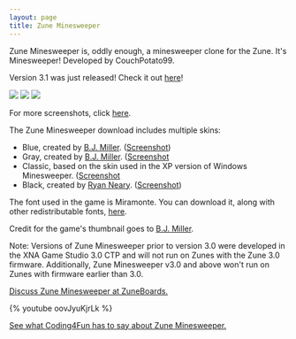 ```yaml
---
layout: page
title: Zune Minesweeper
---
```


Zune Minesweeper is, oddly enough, a minesweeper clone for the Zune. It's Minesweeper! Developed by CouchPotato99.

Version 3.1 was just released! Check it out [here](http://zuneminesweeper.codeplex.com/releases/view/18943)!

![](http://ok9t7w.bay.livefilestore.com/y1p8Mj86vWt5byhlgk8oaG4UiodMKy-PTq9wmksKAT4d6FRYrUgeFbVe7mAoheJgf7L7j2yx6ZJUkWIl_9b5vsTnA/Main%20menu.png)
![](http://ok9t7w.bay.livefilestore.com/y1p4zEgenyQgwmTOPdbGKXMtcqRIB6LsKWXo-vQkGZAtv4kqcLa7lS0uBjNG0Hw_l9igX0OvB0BQQk6mCZ-k3BSxA/Big%20field.png)
![](http://ok9t7w.bay.livefilestore.com/y1pIboJe0fcGlql6V33NeW8wSHFrj_bhGKxS2yq_T4jMtwW4OSccbKqUfE1tlKfC2pfxv7d-TQncmmJAM1NZSKOlw/Fail.png)

For more screenshots, click [here](http://cid-bf9cfc6f077ad90a.skydrive.live.com/browse.aspx/Zune%20Minesweeper%20Screenshots).

The Zune Minesweeper download includes multiple skins:

* Blue, created by [B.J. Miller](http://www.zuneboards.com/forums/members/bjmiller121.html). ([Screenshot](http://i108.photobucket.com/albums/n35/bjm121/screen-1.jpg))
* Gray, created by [B.J. Miller](http://www.zuneboards.com/forums/members/bjmiller121.html). ([Screenshot](http://ok9t7w.bay.livefilestore.com/y1psAvjJG7xstK9sKJHE7YMHchpww3HGL9t_vaISO1bpUsEPavJyyJVaXvTRL6DWXnv4FHBq8TliMWpKK5mQ6hoZA/Gameplay%20(Gray\).png))
* Classic, based on the skin used in the XP version of Windows Minesweeper. ([Screenshot](http://ok9t7w.bay.livefilestore.com/y1p8IseMRkKvk7zwMPoNFjM4cp-1H1HBwjVifTbbBUt-HNcFz3io-7OtujYdHNWyK4_fx8a_BQ2vO5nYz4JPV7D6A/Gameplay%20(Classic\).png))
* Black, created by [Ryan Neary](http://www.crimsongraphic.com/). ([Screenshot](http://img523.imageshack.us/img523/580/screenshot3jm0.png))

The font used in the game is Miramonte. You can download it, along with other redistributable fonts, [here](http://creators.xna.com/en-us/contentpack/fontpack).

Credit for the game's thumbnail goes to [B.J. Miller](http://www.zuneboards.com/forums/members/bjmiller121.html).

Note: Versions of Zune Minesweeper prior to version 3.0 were developed in the XNA Game Studio 3.0 CTP and will not run on Zunes with the Zune 3.0 firmware. Additionally, Zune Minesweeper v3.0 and above won't run on Zunes with firmware earlier than 3.0.

[Discuss Zune Minesweeper at ZuneBoards.](http://www.zuneboards.com/forums/showthread.php?t=27191)

{% youtube oovJyuKjrLk %}

[See what Coding4Fun has to say about Zune Minesweeper.](http://blogs.msdn.com/coding4fun/archive/2008/07/11/8718875.aspx)
